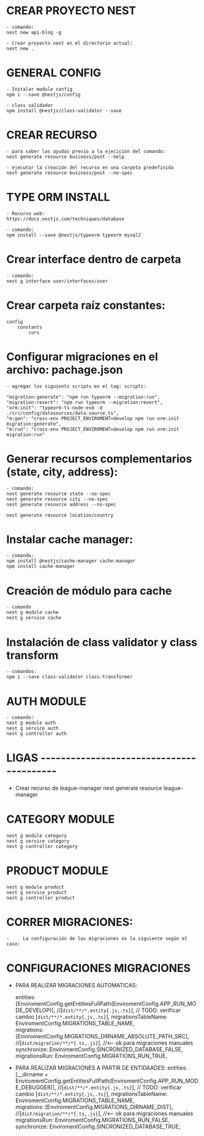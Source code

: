 # CREAR PROYECTO NEST
    - comando:
    nest new api-blog -g

    - Crear proyecto nest en el directorio actual:
    nest new .

# GENERAL CONFIG
    - Instalar module config
    npm i --save @nestjs/config

    - class validador
    npm install @nestjs/class-validator --save

# CREAR RECURSO
    - para saber las ayudas previo a la ejecición del comando:
    nest generate resource business/post --help

    - ejecutar la creación del recurso en una carpeta predefinida
    nest generate resource business/post --no-spec

# TYPE ORM INSTALL
    - Recurso web:
    https://docs.nestjs.com/techniques/database

    - comando:
    npm install --save @nestjs/typeorm typeorm mysql2

# Crear interface dentro de carpeta
    - comando:
    nest g interface user/interfaces/user


# Crear carpeta raíz constantes:
    config
        constants
            cors


# Configurar migraciones en el archivo: pachage.json

    - agregar los siguients scripts en el tag: scripts:

    "migration:generate": "npm run typeorm --migration:run",
    "migration:revert": "npm run typeorm --migration:revert",
    "orm:init": "typeorm-ts-node-esm -d ./src/config/datasources/data.source.ts",
    "m:gen": "cross-env PROJECT_ENVIROMENT=develop npm run orm:init migration:generate",
    "m:run": "cross-env PROJECT_ENVIROMENT=develop npm run orm:init migration:run"


# Generar recursos complementarios (state, city, address):
    - comando:
    nest generate resource state --no-spec
    nest generate resource city --no-spec
    nest generate resource address --no-spec

    nest generate resource location/country


# Instalar cache manager:
    - comando:
    npm install @nestjs/cache-manager cache-manager
    npm install cache-manager

# Creación de módulo para cache
    - comando
    nest g module cache
    nest g service cache

# Instalación de class validator y class transform
    - comandos:
    npm i --save class-validator class-transformer

# AUTH MODULE
    - comando:
    nest g module auth
    nest g service auth
    nest g controller auth

# LIGAS -----------------------------------------
- Crear recurso de league-manager
nest generate resource league-manager

# CATEGORY MODULE
    nest g module category
    nest g service category
    nest g controller category

# PRODUCT MODULE
    nest g module product
    nest g service product
    nest g controller product

# CORRER MIGRACIONES:
    -     La configuración de las migraciones es la siguiente según el caso:

# CONFIGURACIONES MIGRACIONES
- PARA REALIZAR MIGRACIONES AUTOMATICAS:
 
    entities:           [EnviromentConfig.getEntitiesFullPath(EnviromentConfig.APP_RUN_MODE_DEVELOP)], //[`dist/**/*.entity{.js,.ts}`], // TODO: verificar cambio [`dist/**/*.entity{.js,.ts}`],
    migrationsTableName: EnviromentConfig.MIGRATIONS_TABLE_NAME,  
    migrations:         [EnviromentConfig.MIGRATIONS_DIRNAME_ABSOLUTE_PATH_SRC], //[`dist/migration/**/*{.ts,.js}`], //<-- ok para migraciones manuales    
    synchronize:         EnviromentConfig.SINCRONIZED_DATABASE_FALSE,
    migrationsRun:       EnviromentConfig.MIGRATIONS_RUN_TRUE,
    

- PARA REALIZAR MIGRACIONES A PARTIR DE ENTIDAADES:
    entities:           [__dirname + EnviromentConfig.getEntitiesFullPath(EnviromentConfig.APP_RUN_MODE_DEBUGGER)], //[`dist/**/*.entity{.js,.ts}`], // TODO: verificar cambio [`dist/**/*.entity{.js,.ts}`],
    migrationsTableName: EnviromentConfig.MIGRATIONS_TABLE_NAME,  
    migrations:         [EnviromentConfig.MIGRATIONS_DIRNAME_DIST], //[`dist/migration/**/*{.ts,.js}`], //<-- ok para migraciones manuales
    migrationsRun:       EnviromentConfig.MIGRATIONS_RUN_FALSE,
    synchronize:         EnviromentConfig.SINCRONIZED_DATABASE_TRUE,
       